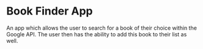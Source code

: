 # Book Finder App
An app which allows the user to search for a book of their choice within the Google API. The user then has the ability to add this book to their list as well.